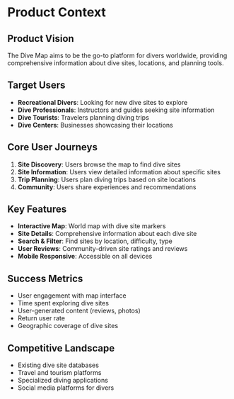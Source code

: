 # Product Context

## Product Vision

The Dive Map aims to be the go-to platform for divers worldwide, providing comprehensive information about dive sites, locations, and planning tools.

## Target Users

- **Recreational Divers**: Looking for new dive sites to explore
- **Dive Professionals**: Instructors and guides seeking site information
- **Dive Tourists**: Travelers planning diving trips
- **Dive Centers**: Businesses showcasing their locations

## Core User Journeys

1. **Site Discovery**: Users browse the map to find dive sites
2. **Site Information**: Users view detailed information about specific sites
3. **Trip Planning**: Users plan diving trips based on site locations
4. **Community**: Users share experiences and recommendations

## Key Features

- **Interactive Map**: World map with dive site markers
- **Site Details**: Comprehensive information about each dive site
- **Search & Filter**: Find sites by location, difficulty, type
- **User Reviews**: Community-driven site ratings and reviews
- **Mobile Responsive**: Accessible on all devices

## Success Metrics

- User engagement with map interface
- Time spent exploring dive sites
- User-generated content (reviews, photos)
- Return user rate
- Geographic coverage of dive sites

## Competitive Landscape

- Existing dive site databases
- Travel and tourism platforms
- Specialized diving applications
- Social media platforms for divers

